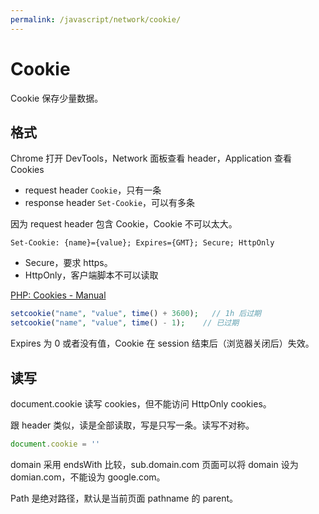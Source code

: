 ```yaml
---
permalink: /javascript/network/cookie/
---
```


# Cookie

Cookie 保存少量数据。

## 格式

Chrome 打开 DevTools，Network 面板查看 header，Application 查看 Cookies

- request header `Cookie`，只有一条
- response header `Set-Cookie`，可以有多条

因为 request header 包含 Cookie，Cookie 不可以太大。

```
Set-Cookie: {name}={value}; Expires={GMT}; Secure; HttpOnly
```

- Secure，要求 https。
- HttpOnly，客户端脚本不可以读取

[PHP: Cookies - Manual](http://php.net/manual/en/features.cookies.php)

```php
setcookie("name", "value", time() + 3600);   // 1h 后过期
setcookie("name", "value", time() - 1);    // 已过期
```

Expires 为 0 或者没有值，Cookie 在 session 结束后（浏览器关闭后）失效。

## 读写

document.cookie 读写 cookies，但不能访问 HttpOnly cookies。

跟 header 类似，读是全部读取，写是只写一条。读写不对称。

```js
document.cookie = ''
```

domain 采用 endsWith 比较，sub.domain.com 页面可以将 domain 设为 domian.com，不能设为 google.com。

Path 是绝对路径，默认是当前页面 pathname 的 parent。

